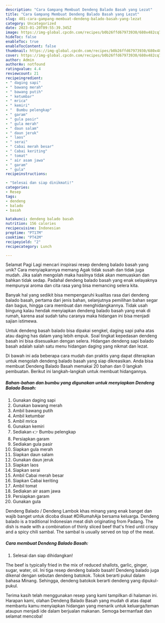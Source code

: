 ```yaml
---
description: "Cara Gampang Membuat Dendeng Balado Basah yang Lezat"
title: "Cara Gampang Membuat Dendeng Balado Basah yang Lezat"
slug: 401-cara-gampang-membuat-dendeng-balado-basah-yang-lezat
category: Uncategorized
date: 2023-01-20T09:55:39.345Z
image: https://img-global.cpcdn.com/recipes/b0b26ffd67973930/680x482cq70/dendeng-balado-basah-foto-resep-utama.jpg
hideToc: false
enableToc: true
enableTocContent: false
thumbnail: https://img-global.cpcdn.com/recipes/b0b26ffd67973930/680x482cq70/dendeng-balado-basah-foto-resep-utama.jpg
cover: https://img-global.cpcdn.com/recipes/b0b26ffd67973930/680x482cq70/dendeng-balado-basah-foto-resep-utama.jpg
author: Admin
authorAv: notfound
ratingvalue: 4.4
reviewcount: 21
recipeingredient:
- " daging sapi"
- " bawang merah"
- " bawang putih"
- " ketumbar"
- " mrica"
- " kemiri"
- "  Bumbu pelengkap"
- " garam"
- " gula pasir"
- " gula merah"
- " daun salam"
- " daun jeruk"
- " laos"
- " serai"
- " Cabai merah besar"
- " Cabai keriting"
- " tomat"
- " air asam jawa"
- " garam"
- " gula"
recipeinstructions:

- "Selesai dan siap dinikmati!"
categories:
- Resep
tags:
- dendeng
- balado
- basah

katakunci: dendeng balado basah 
nutrition: 156 calories
recipecuisine: Indonesian
preptime: "PT17M"
cooktime: "PT42M"
recipeyield: "2"
recipecategory: Lunch

---
```



Selamat Pagi Lagi mencari inspirasi resep dendeng balado basah yang unik? Cara menyiapkannya memang Agak tidak susah dan tidak juga mudah. Jika salah mengolah maka hasilnya tidak akan memuaskan dan bahkan tidak sedap. Padahal dendeng balado basah yang enak selayaknya mempunyai aroma dan cita rasa yang bisa memancing selera kita.


Banyak hal yang sedikit bisa mempengaruhi kualitas rasa dari dendeng balado basah, pertama dari jenis bahan, selanjutnya pemilihan bahan segar dan bagus, hingga cara membuat dan menghidangkannya. Tidak usah bingung kalau hendak menyiapkan dendeng balado basah yang enak di rumah, karena asal sudah tahu caranya maka hidangan ini bisa menjadi sajian istimewa.

Untuk dendeng basah balado bisa dipakai sengkel, daging sapi paha atas atau daging has dalam yang lebih empuk. Soal tingkat kepedasan dendeng basah ini bisa disesuaikan dengan selera. Hidangan dendeng sapi balado basah adalah salah satu menu hidangan daging yang nikmat dan lezat.


Di bawah ini ada beberapa cara mudah dan praktis yang dapat diterapkan untuk mengolah dendeng balado basah yang siap dikreasikan. Anda bisa membuat Dendeng Balado Basah memakai 20 bahan dan 0 langkah pembuatan. Berikut ini langkah-langkah untuk membuat hidangannya.

<!--inarticleads1-->

##### Bahan-bahan dan bumbu yang digunakan untuk menyiapkan Dendeng Balado Basah:

1. Gunakan  daging sapi
1. Gunakan  bawang merah
1. Ambil  bawang putih
1. Ambil  ketumbar
1. Ambil  mrica
1. Gunakan  kemiri
1. Sediakan  👉 Bumbu pelengkap
1. Persiapkan  garam
1. Sediakan  gula pasir
1. Siapkan  gula merah
1. Siapkan  daun salam
1. Gunakan  daun jeruk
1. Siapkan  laos
1. Siapkan  serai
1. Ambil  Cabai merah besar
1. Siapkan  Cabai keriting
1. Ambil  tomat
1. Sediakan  air asam jawa
1. Persiapkan  garam
1. Gunakan  gula


Dendeng Balado / Dendeng Lambok khas minang yang enak banget dan wajib banget untuk dicoba disaat #DiRumahAja bersama keluarga. Dendeng balado is a traditional Indonesian meat dish originating from Padang. The dish is made with a combination of thinly sliced beef that&#39;s fried until crispy and a spicy chili sambal. The sambal is usually served on top of the meat. 

<!--inarticleads2-->

##### Cara membuat Dendeng Balado Basah:


1. Selesai dan siap dihidangkan!

The beef is typically fried in the mix of reduced shallots, garlic, ginger, sugar, water, oil. Ini tiga resep dendeng balado basah! Dendeng balado juga dikenal dengan sebutan dendeng batokok. Tokok berarti pukul dalam bahasa Minang. Sehingga, dendeng batokok berarti dendeng yang dipukul-pukul. 

Terima kasih telah menggunakan resep yang kami tampilkan di halaman ini. Harapan kami, olahan Dendeng Balado Basah yang mudah di atas dapat membantu kamu menyiapkan hidangan yang menarik untuk keluarga/teman ataupun menjadi ide dalam berjualan makanan. Semoga bermanfaat dan selamat mencoba!
